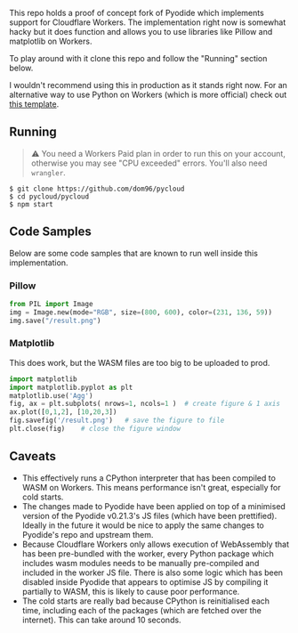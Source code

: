 This repo holds a proof of concept fork of Pyodide which implements support for
Cloudflare Workers. The implementation right now is somewhat hacky but it does
function and allows you to use libraries like Pillow and matplotlib on Workers.

To play around with it clone this repo and follow the "Running" section below.

I wouldn't recommend using this in production as it stands right now. For an
alternative way to use Python on Workers (which is more official) check out
[this template](https://github.com/cloudflare/python-worker-hello-world).
## Running

> :warning: You need a Workers Paid plan in order to run this on your account,
> otherwise you may see "CPU exceeded" errors. You'll also need `wrangler`.

```
$ git clone https://github.com/dom96/pycloud
$ cd pycloud/pycloud
$ npm start
```

## Code Samples

Below are some code samples that are known to run well inside this implementation.
### Pillow

```python
from PIL import Image
img = Image.new(mode="RGB", size=(800, 600), color=(231, 136, 59))
img.save("/result.png")
```

### Matplotlib

This does work, but the WASM files are too big to be uploaded to prod.

```python
import matplotlib
import matplotlib.pyplot as plt
matplotlib.use('Agg')
fig, ax = plt.subplots( nrows=1, ncols=1 )  # create figure & 1 axis
ax.plot([0,1,2], [10,20,3])
fig.savefig('/result.png')   # save the figure to file
plt.close(fig)    # close the figure window
```

## Caveats

* This effectively runs a CPython interpreter that has been compiled to WASM on
Workers. This means performance isn't great, especially for cold starts.
* The changes made to Pyodide have been applied on top of a minimised version of
the Pyodide v0.21.3's JS files (which have been prettified). Ideally in the
future it would be nice to apply the same changes to Pyodide's repo and upstream them.
* Because Cloudflare Workers only allows execution of WebAssembly that has been
pre-bundled with the worker, every Python package which includes wasm modules
needs to be manually pre-compiled and included in the worker JS file.
There is also some logic which has been disabled inside Pyodide that appears to
optimise JS by compiling it partially to WASM, this is likely to cause poor performance.
* The cold starts are really bad because CPython is reinitialised each time,
including each of the packages (which are fetched over the internet). This can
take around 10 seconds.